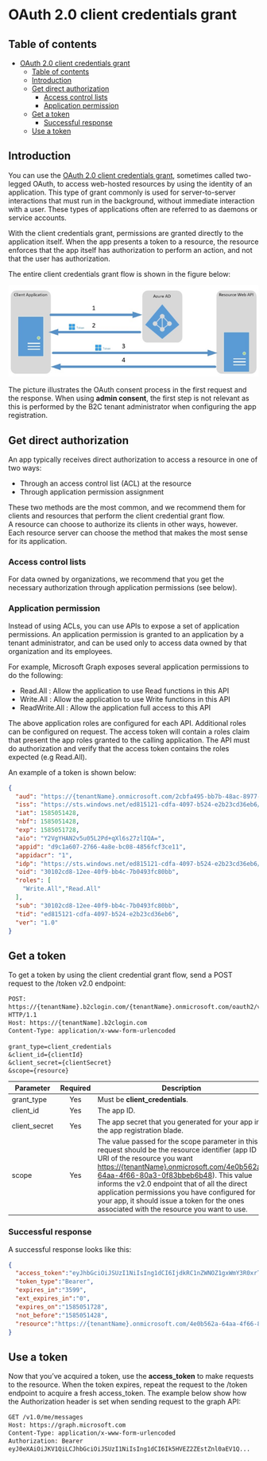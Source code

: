 # OAuth 2.0 client credentials grant

## Table of contents

- [OAuth 2.0 client credentials grant](#oauth-20-client-credentials-grant)
  - [Table of contents](#table-of-contents)
  - [Introduction](#introduction)
  - [Get direct authorization](#get-direct-authorization)
    - [Access control lists](#access-control-lists)
    - [Application permission](#application-permission)
  - [Get a token](#get-a-token)
    - [Successful response](#successful-response)
  - [Use a token](#use-a-token)

## Introduction

You can use the [OAuth 2.0 client credentials grant](http://tools.ietf.org/html/rfc6749#section-4.4), sometimes called two-legged OAuth, to access web-hosted resources by using the identity of an application.
This type of grant commonly is used for server-to-server interactions that must run in the background, without immediate interaction with a user. These types of applications often are referred to as daemons or service accounts.

With the client credentials grant, permissions are granted directly to the application itself.
When the app presents a token to a resource, the resource enforces that the app itself has authorization to perform an action, and not that the user has authorization.

The entire client credentials grant flow is shown in the figure below:

![Client credentials grant flow](media/OAuthClientCredGrant.png)

The picture illustrates the OAuth consent process in the first request and the response.
When using **admin consent**, the first step is not relevant as this is performed by the B2C tenant administrator when configuring the app registration.

## Get direct authorization

An app typically receives direct authorization to access a resource in one of two ways:

- Through an access control list (ACL) at the resource
- Through application permission assignment

These two methods are the most common, and we recommend them for clients and resources that perform the client credential grant flow.  
A resource can choose to authorize its clients in other ways, however.  
Each resource server can choose the method that makes the most sense for its application.

### Access control lists

For data owned by organizations, we recommend that you get the necessary authorization through application permissions (see below).

### Application permission

Instead of using ACLs, you can use APIs to expose a set of application permissions.
An application permission is granted to an application by a tenant administrator, and can be used only to access data owned by that organization and its employees.

For example, Microsoft Graph exposes several application permissions to do the following:

- Read.All : Allow the application to use Read functions in this API
- Write.All : Allow the application to use Write functions in this API
- ReadWrite.All : Allow the application full access to this API

The above application roles are configured for each API. Additional roles can be configured on request. The access token will contain a roles claim that present the app roles granted to the calling application. The API must do authorization and verify that the access token contains the roles expected (e.g Read.All).

An example of a token is shown below:

```json
{
  "aud": "https://{tenantName}.onmicrosoft.com/2cbfa495-bb7b-48ac-8977-f2c88fc84cd9",
  "iss": "https://sts.windows.net/ed815121-cdfa-4097-b524-e2b23cd36eb6/",
  "iat": 1585051428,
  "nbf": 1585051428,
  "exp": 1585051728,
  "aio": "Y2VgYHAN2v5u05L2Pd+qXl6s27zlIQA=",
  "appid": "d9c1a607-2766-4a8e-bc08-4856fcf3ce11",
  "appidacr": "1",
  "idp": "https://sts.windows.net/ed815121-cdfa-4097-b524-e2b23cd36eb6/",
  "oid": "30102cd8-12ee-40f9-bb4c-7b0493fc80bb",
  "roles": [
    "Write.All","Read.All"
  ],
  "sub": "30102cd8-12ee-40f9-bb4c-7b0493fc80bb",
  "tid": "ed815121-cdfa-4097-b524-e2b23cd36eb6",
  "ver": "1.0"
}
```

## Get a token

To get a token by using the client credential grant flow, send a POST request to the /token v2.0 endpoint:

```http
POST: https://{tenantName}.b2clogin.com/{tenantName}.onmicrosoft.com/oauth2/v2.0/token HTTP/1.1
Host: https://{tenantName].b2clogin.com
Content-Type: application/x-www-form-urlencoded

grant_type=client_credentials
&client_id={clientId}
&client_secret={clientSecret}
&scope={resource}
```

| Parameter | Required | Description |
| -         | :-:      | -           |
| grant_type | Yes | Must be **client_credentials**. |
| client_id | Yes | The app ID. |
| client_secret | Yes | The app secret that you generated for your app in the app registration blade. |
| scope | Yes | The value passed for the scope parameter in this request should be the resource identifier (app ID URI of the resource you want <https://{tenantName}.onmicrosoft.com/4e0b562a-64aa-4f66-80a3-0f83bbeb6b48>). This value informs the v2.0 endpoint that of all the direct application permissions you have configured for your app, it should issue a token for the ones associated with the resource you want to use. |

### Successful response

A successful response looks like this:

```json
{
  "access_token":"eyJhbGciOiJSUzI1NiIsIng1dCI6IjdkRC1nZWNOZ1gxWmY3R0xrT3ZwT0IyZGNWQSIsInR5cCI6IkpXVCJ9....",
  "token_type":"Bearer",
  "expires_in":"3599",
  "ext_expires_in":"0",
  "expires_on":"1585051728",
  "not_before":"1585051428",
  "resource":"https://{tenantName}.onmicrosoft.com/4e0b562a-64aa-4f66-80a3-0f83bbeb6b48"
}
```

## Use a token

Now that you’ve acquired a token, use the **access_token** to make requests to the resource.
When the token expires, repeat the request to the /token endpoint to acquire a fresh access_token.
The example below show how the Authorization header is set when sending request to the graph API:

```http
GET /v1.0/me/messages
Host: https://graph.microsoft.com
Content-Type: application/x-www-form-urlencoded
Authorization: Bearer eyJ0eXAiOiJKV1QiLCJhbGciOiJSUzI1NiIsIng1dCI6Ik5HVEZ2ZEstZnl0aEV1Q...
```
